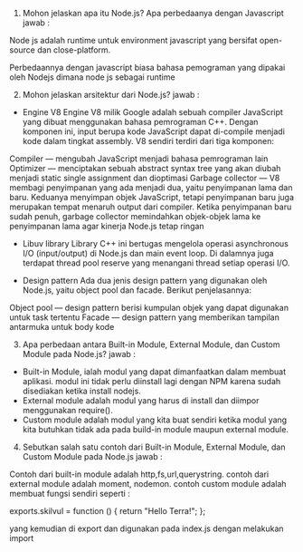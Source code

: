 1. Mohon jelaskan apa itu Node.js? Apa perbedaanya dengan Javascript 
jawab : 

Node js adalah runtime untuk environment javascript yang bersifat open-source dan close-platform. 

Perbedaannya dengan javascript biasa bahasa pemograman yang dipakai oleh Nodejs dimana node js sebagai runtime

2. Mohon jelaskan arsitektur dari Node.js?
jawab : 

- Engine V8
Engine V8 milik Google adalah sebuah compiler JavaScript yang dibuat menggunakan bahasa pemrograman C++. Dengan komponen ini, input berupa kode JavaScript dapat di-compile menjadi kode dalam tingkat assembly. V8 sendiri terdiri dari tiga komponen:

Compiler — mengubah JavaScript menjadi bahasa pemrograman lain
Optimizer — menciptakan sebuah abstract syntax tree yang akan diubah menjadi static single assignment dan dioptimasi
Garbage collector — V8 membagi penyimpanan yang ada menjadi dua, yaitu penyimpanan lama dan baru. Keduanya  menyimpan objek JavaScript, tetapi penyimpanan baru juga merupakan tempat menaruh output dari compiler. Ketika penyimpanan baru sudah penuh, garbage collector memindahkan objek-objek lama ke penyimpanan lama agar kinerja Node.js tetap ringan

- Libuv library
Library C++ ini bertugas mengelola operasi asynchronous I/O (input/output) di Node.js dan main event loop. Di dalamnya juga terdapat thread pool reserve yang menangani thread setiap operasi I/O.

- Design pattern
Ada dua jenis design pattern yang digunakan oleh Node.js, yaitu object pool dan facade. Berikut penjelasannya:

Object pool — design pattern berisi kumpulan objek yang dapat digunakan untuk task tertentu
Facade — design pattern yang memberikan tampilan antarmuka untuk body kode

3. Apa perbedaan antara Built-in Module, External Module, dan Custom Module pada Node.js?
jawab : 
- Built-in Module, ialah modul yang dapat dimanfaatkan dalam membuat aplikasi. modul ini tidak perlu diinstall lagi dengan NPM karena sudah disediakan ketika install nodejs. 
- External module adalah modul yang harus di install dan diimpor menggunakan require(). 
- Custom module adalah modul yang kita buat sendiri ketika modul yang kita butuhkan tidak ada pada build-in module maupun external module.

4. Sebutkan salah satu contoh dari Built-in Module, External Module, dan Custom Module pada Node.js
jawab : 

Contoh dari built-in module adalah http,fs,url,querystring. contoh dari external module adalah moment, nodemon. contoh custom module adalah membuat fungsi sendiri seperti :

exports.skilvul = function () {
    return "Hello Terra!";
};

yang kemudian di export dan digunakan pada index.js dengan melakukan import
